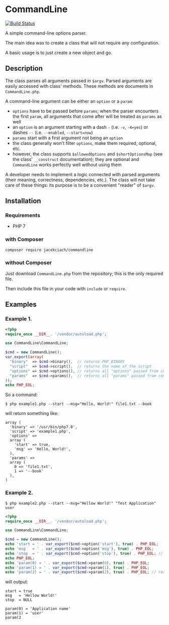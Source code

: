# CommandLine

[![Build Status](https://travis-ci.com/jacekciach/commandline.svg?branch=master)](https://travis-ci.com/jacekciach/commandline)

A simple command-line options parser.

The main idea was to create a class that will not require any configuration.

A basic usage is to just create a new object and go.

## Description

The class parses all arguments passed in `$argv`. Parsed arguments are easily accessed with class' methods. These methods are documents in `CommandLine.php`.

A command-line argument can be either an `option` or a `param`: 

 - `options` have to be passed before `params`; when the parser encounters the first `param`, all arguments that come after will be treated as `params` as well
 - an `option` is an argument starting with a dash `-` (i.e. `-v`, `-4=yes`) or dashes `--` (i.e. `--enabled`, `--start=now`)
 - `params` start with a first argument not being an `option` 
 - the class generally won't filter `options`, make them required, optional, etc.
 - however, the class supports `$allowedOptions` and `$shortOptionsMap` (see the class' `__construct` documentation); they are optional and `CommandLine` works perfectly well without using them
 
 A developer needs to implement a logic connected with parsed arguments (their meaning, correctness, dependencies, etc.). The class will not take care of these things: its purpose is to be a convenient "reader" of `$argv`.
 
## Installation

### Requirements

 - PHP 7
 
### with Composer

```
composer require jacekciach/commandline
``` 

### without Composer

Just download `CommandLine.php` from the repository; this is the only required file.

Then include this file in your code with `include` or `require`.
 
## Examples

### Example 1.

```php
<?php
require_once __DIR__. '/vendor/autoload.php';

use CommandLine\CommandLine;

$cmd = new CommandLine();
var_export(array(
  "binary"  => $cmd->binary(),  // returns PHP_BINARY
  "script"  => $cmd->script(),  // returns the name of the script
  "options" => $cmd->options(), // returns all "options" passed from command line
  "params"  => $cmd->params(),  // returns all "params" passed from command line
));
echo PHP_EOL;
```

So a command:
```
$ php example1.php --start --msg="Hello, World!" file1.txt --book
```
will return something like:
```
array (
  'binary' => '/usr/bin/php7.0',
  'script' => 'example1.php',
  'options' => 
  array (
    'start' => true,
    'msg' => 'Hello, World!',
  ),
  'params' => 
  array (
    0 => 'file1.txt',
    1 => '--book'
  ),
)
```

### Example 2.

```
$ php example2.php --start --msg="Hellow World!" "Test Application" user
```

```php
<?php
require_once __DIR__. '/vendor/autoload.php';

use CommandLine\CommandLine;

$cmd = new CommandLine();
echo 'start = ' . var_export($cmd->option('start'), true) . PHP_EOL;
echo 'msg   = ' . var_export($cmd->option('msg'), true) . PHP_EOL;
echo 'stop  = ' . var_export($cmd->option('stop'), true) . PHP_EOL; // reading a not existing options will return NULL 
echo PHP_EOL;
echo 'param(0) = ' . var_export($cmd->param(0), true) . PHP_EOL;
echo 'param(1) = ' . var_export($cmd->param(1), true) . PHP_EOL;
echo 'param(2) = ' . var_export($cmd->param(2), true) . PHP_EOL; // reading a not existing param will return NULL

```
will output:
```
start = true
msg   = 'Hellow World!'
stop  = NULL

param(0) = 'Application name'
param(1) = 'user'
param(2
```
